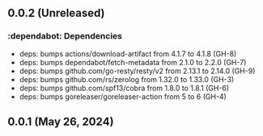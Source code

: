 ## 0.0.2 (Unreleased)

### :dependabot: **Dependencies**

* deps: bumps actions/download-artifact from 4.1.7 to 4.1.8 (GH-8)
* deps: bumps dependabot/fetch-metadata from 2.1.0 to 2.2.0 (GH-7)
* deps: bumps github.com/go-resty/resty/v2 from 2.13.1 to 2.14.0 (GH-9)
* deps: bumps github.com/rs/zerolog from 1.32.0 to 1.33.0 (GH-3)
* deps: bumps github.com/spf13/cobra from 1.8.0 to 1.8.1 (GH-6)
* deps: bumps goreleaser/goreleaser-action from 5 to 6 (GH-4)

## 0.0.1 (May 26, 2024)
